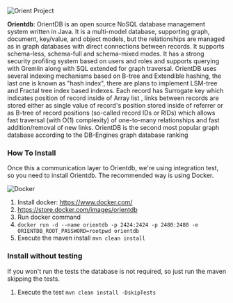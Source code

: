 
![Orient Project](https://jnosql.github.io/jnosql-site/img/logos/orientdb.png)


**Orientdb**: OrientDB is an open source NoSQL database management system written in Java. It is a multi-model database, supporting graph, document, key/value, and object models, but the relationships are managed as in graph databases with direct connections between records. It supports schema-less, schema-full and schema-mixed modes. It has a strong security profiling system based on users and roles and supports querying with Gremlin along with SQL extended for graph traversal. OrientDB uses several indexing mechanisms based on B-tree and Extendible hashing, the last one is known as "hash index", there are plans to implement LSM-tree and Fractal tree index based indexes. Each record has Surrogate key which indicates position of record inside of Array list , links between records are stored either as single value of record's position stored inside of referrer or as B-tree of record positions (so-called record IDs or RIDs) which allows fast traversal (with O(1) complexity) of one-to-many relationships and fast addition/removal of new links. OrientDB is the second most popular graph database according to the DB-Engines graph database ranking


### How To Install

Once this a communication layer to Orientdb, we're using integration test, so you need to install Orientdb. The recommended way is using Docker.

![Docker](https://www.docker.com/sites/default/files/horizontal_large.png)


1. Install docker: https://www.docker.com/
1. https://store.docker.com/images/orientdb
1. Run docker command
1. `docker run -d --name orientdb -p 2424:2424 -p 2480:2480 -e ORIENTDB_ROOT_PASSWORD=rootpwd orientdb`
1. Execute the maven install `mvn clean install`


### Install without testing


If you won't run the tests the database is not required, so just run the maven skipping the tests.

1. Execute the test `mvn clean install -DskipTests`
